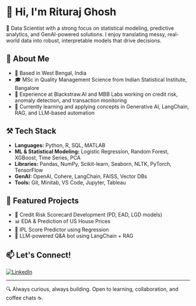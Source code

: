 # 👋 Hi, I'm Rituraj Ghosh

🎯 Data Scientist with a strong focus on statistical modeling, predictive analytics, and GenAI-powered solutions. I enjoy translating messy, real-world data into robust, interpretable models that drive decisions.

## 🧠 About Me
- 📍 Based in West Bengal, India  
- 🎓 MSc in Quality Management Science from Indian Statistical Institute, Bangalore  
- 💼 Experience at Blackstraw.AI and MBB Labs working on credit risk, anomaly detection, and transaction monitoring  
- 🤖 Currently learning and applying concepts in Generative AI, LangChain, RAG, and LLM-based automation

## ⚒️ Tech Stack
- **Languages:** Python, R, SQL, MATLAB  
- **ML & Statistical Modeling:** Logistic Regression, Random Forest, XGBoost, Time Series, PCA  
- **Libraries:** Pandas, NumPy, Scikit-learn, Seaborn, NLTK, PyTorch, TensorFlow  
- **GenAI:** OpenAI, Cohere, LangChain, FAISS, Vector DBs  
- **Tools:** Git, Minitab, VS Code, Jupyter, Tableau

## 📂 Featured Projects
- 🎯 Credit Risk Scorecard Development (PD, EAD, LGD models)  
- 📊 EDA & Prediction of US House Prices  
- 🏏 IPL Score Predictor using Regression  
- 🧠 LLM-powered Q&A bot using LangChain + RAG

## 📫 Let's Connect!
[![LinkedIn](https://img.shields.io/badge/LinkedIn-blue?logo=linkedin)](https://www.linkedin.com/in/riturajghosh-iitb)

---

🔍 Always curious, always building. Open to learning, collaboration, and coffee chats ☕.